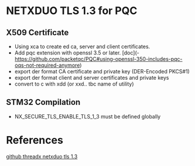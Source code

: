 # NETXDUO TLS 1.3 for PQC

## X509 Certificate
- Using xca to create ed ca, server and client certificates.
- Add pqc extension with openssl 3.5 or later. [doc](- https://github.com/packetqc/PQC#using-openssl-350-includes-pqc-oqs-not-required-anymore)
- export der format CA certificate and private key (DER-Encoded PKCS#1)
- export der format client and server certificates and private keys
- convert to c with xdd (or xxd.. tbc name of utility)

## STM32 Compilation
- NX_SECURE_TLS_ENABLE_TLS_1_3 must be defined globally

# References
[github threadx netxduo tls 1.3](https://github.com/eclipse-threadx/rtos-docs/blob/main/rtos-docs/netx-duo/netx-duo-secure-tls/chapter3.md)

